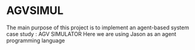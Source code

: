 # AGVSIMUL
The main purpose of this project is to implement an agent-based system
case study : AGV SIMULATOR
Here we are using Jason as an agent programming language
